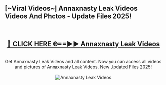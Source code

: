 <h2>[~Viral Videos~] Annaxnasty Leak Videos Videos And Photos - Update Files 2025!</h2>
<br>
<div align="center">
<h2><a href="https://top-ai-tools.click/QrbHav" rel="nofollow">🔴 CLICK HERE 🌐==►► Annaxnasty Leak Videos</a></h2>
<br>
Get Annaxnasty Leak Videos and all content. Now you can access all videos and pictures of Annaxnasty Leak Videos. New Updated Files 2025!
<br>
<br>
<a href="https://top-ai-tools.click/QrbHav" rel="nofollow" data-target="animated-image.originalLink"><img src="https://i.ibb.co.com/WyWwxjT/player-gif2.gif" alt="Annaxnasty Leak Videos" style="max-width: 100%; display: inline-block;" data-target="animated-image.originalImage"></a>
</div>
<br>